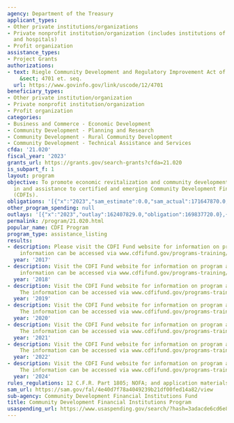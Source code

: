 ```yaml
---
agency: Department of the Treasury
applicant_types:
- Other private institutions/organizations
- Private nonprofit institution/organization (includes institutions of higher education
  and hospitals)
- Profit organization
assistance_types:
- Project Grants
authorizations:
- text: Riegle Community Development and Regulatory Improvement Act of 1994. 12 U.S.C.
    &sect; 4701 et. seq.
  url: https://www.govinfo.gov/link/uscode/12/4701
beneficiary_types:
- Other private institution/organization
- Private nonprofit institution/organization
- Profit organization
categories:
- Business and Commerce - Economic Development
- Community Development - Planning and Research
- Community Development - Rural Community Development
- Community Development - Technical Assistance and Services
cfda: '21.020'
fiscal_year: '2023'
grants_url: https://grants.gov/search-grants?cfda=21.020
is_subpart_f: 1
layout: program
objective: To promote economic revitalization and community development through investment
  in and assistance to certified and emerging Community Development Financial Institutions
  (CDFIs).
obligations: '[{"x":"2023","sam_estimate":0.0,"sam_actual":171647870.0,"usa_spending_actual":169036794.0},{"x":"2024","sam_estimate":0.0,"sam_actual":356515000.0,"usa_spending_actual":356000519.0},{"x":"2025","sam_estimate":0.0,"sam_actual":283485000.0,"usa_spending_actual":0.0}]'
other_program_spending: null
outlays: '[{"x":"2023","outlay":162407829.0,"obligation":169837720.0},{"x":"2024","outlay":0.0,"obligation":356515000.0},{"x":"2025","outlay":0.0,"obligation":0.0}]'
permalink: /program/21.020.html
popular_name: CDFI Program
program_type: assistance_listing
results:
- description: Please visit the CDFI Fund website for information on program accomplishments.  The
    information can be accessed via www.cdfifund.gov/programs-training/Programs/cdfi-program.
  year: '2017'
- description: Visit the CDFI Fund website for information on program accomplishments.  The
    information can be accessed via www.cdfifund.gov/programs-training/Programs/cdfi-program.
  year: '2018'
- description: Visit the CDFI Fund website for information on program accomplishments.
    The information can be accessed via www.cdfifund.gov/programs-training/Programs/cdfi-program.
  year: '2019'
- description: Visit the CDFI Fund website for information on program accomplishments.
    The information can be accessed via www.cdfifund.gov/programs-training/Programs/cdfi-program.
  year: '2020'
- description: Visit the CDFI Fund website for information on program accomplishments.
    The information can be accessed via www.cdfifund.gov/programs-training/Programs/cdfi-program.
  year: '2021'
- description: Visit the CDFI Fund website for information on program accomplishments.
    The information can be accessed via www.cdfifund.gov/programs-training/Programs/cdfi-program.
  year: '2022'
- description: Visit the CDFI Fund website for information on program accomplishments.
    The information can be accessed via www.cdfifund.gov/programs-training/Programs/cdfi-program.
  year: '2024'
rules_regulations: 12 C.F.R. Part 1805; NOFA; and application materials.
sam_url: https://sam.gov/fal/4e40d7f78a4049239b21df00fed14a82/view
sub-agency: Community Development Financial Institutions Fund
title: Community Development Financial Institutions Program
usaspending_url: https://www.usaspending.gov/search/?hash=3adacde6cd6e8ddf9b4a9e9a177f28c2
---
```

